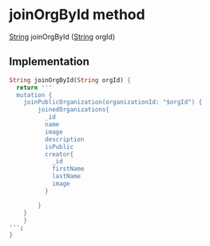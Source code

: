 


# joinOrgById method








[String](https://api.flutter.dev/flutter/dart-core/String-class.html) joinOrgById
([String](https://api.flutter.dev/flutter/dart-core/String-class.html) orgId)








## Implementation

```dart
String joinOrgById(String orgId) {
  return '''
  mutation {
    joinPublicOrganization(organizationId: "$orgId") {
        joinedOrganizations{
          _id
          name
          image
          description
          isPublic
          creator{
            _id
            firstName
            lastName
            image
          }

        }
    }
	}
''';
}
```







